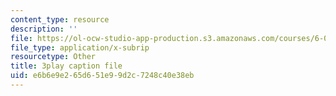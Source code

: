 ```yaml
---
content_type: resource
description: ''
file: https://ol-ocw-studio-app-production.s3.amazonaws.com/courses/6-00sc-introduction-to-computer-science-and-programming-spring-2011/e6b6e9e265d651e99d2c7248c40e38eb_FBKxrPEeCSU.vtt
file_type: application/x-subrip
resourcetype: Other
title: 3play caption file
uid: e6b6e9e2-65d6-51e9-9d2c-7248c40e38eb
---
```

